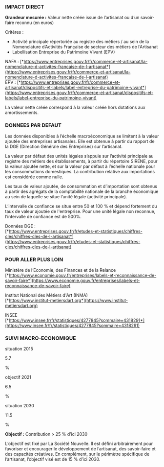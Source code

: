 ### IMPACT DIRECT

**Grandeur mesurée :** Valeur nette créée issue de l’artisanat ou d’un savoir-faire reconnu (en euros)

Critères :  
* Activité principale répertoriée au registre des métiers / au sein de la Nomenclature d’Activités Française de secteur des métiers de l’Artisanat  
* Labellisation Entreprise du Patrimoine Vivant (EPV)

NAFA : [*https://www.entreprises.gouv.fr/fr/commerce-et-artisanat/la-nomenclature-d-activites-francaise-de-l-artisanat*](https://www.entreprises.gouv.fr/fr/commerce-et-artisanat/la-nomenclature-d-activites-francaise-de-l-artisanat)  
EPV : [*https://www.entreprises.gouv.fr/fr/commerce-et-artisanat/dispositifs-et-labels/label-entreprise-du-patrimoine-vivant*](https://www.entreprises.gouv.fr/fr/commerce-et-artisanat/dispositifs-et-labels/label-entreprise-du-patrimoine-vivant)

La valeur nette créée correspond à la valeur créée hors dotations aux amortissements.

### DONNEES PAR DEFAUT

Les données disponibles à l’échelle macroéconomique se limitent à la valeur ajoutée des entreprises artisanales. Elle est obtenue à partir du rapport de la DGE (Direction Générale des Entreprises) sur l’artisanat.

La valeur par défaut des unités légales s’appuie sur l’activité principale au registre des métiers des établissements, à partir du répertoire SIRENE, pour la valeur ajoutée nette, et sur la valeur par défaut à l’échelle nationale pour les consommations domestiques. La contribution relative aux importations est considérée comme nulle.

Les taux de valeur ajoutée, de consommation et d’importation sont obtenus à partir des agrégats de la comptabilité nationale de la branche économique au sein de laquelle se situe l’unité légale (activité principale).

L’intervalle de confiance se situe entre 50 et 100 % et dépend fortement du taux de valeur ajoutée de l'entreprise. Pour une unité légale non reconnue, l’intervalle de confiance est de 500%.

Données DGE :  
[*https://www.entreprises.gouv.fr/fr/etudes-et-statistiques/chiffres-cles/chiffres-cles-de-l-artisanat*](https://www.entreprises.gouv.fr/fr/etudes-et-statistiques/chiffres-cles/chiffres-cles-de-l-artisanat)

### POUR ALLER PLUS LOIN

Ministère de l’Economie, des Finances et de la Relance  
[*https://www.economie.gouv.fr/entreprises/labels-et-reconnaissance-de-savoir-faire*](https://www.economie.gouv.fr/entreprises/labels-et-reconnaissance-de-savoir-faire)

Institut National des Métiers d'Art (INMA)  
[*https://www.institut-metiersdart.org*](https://www.institut-metiersdart.org)

INSEE  
[*https://www.insee.fr/fr/statistiques/4277845?sommaire=4318291*](https://www.insee.fr/fr/statistiques/4277845?sommaire=4318291)

### SUIVI MACRO-ECONOMIQUE

<div class="references-blocks">
    <div id="block-1">
    <p id="titre-block">situation 2015</p>
    <p id="value-block">5.7</p>
    <p id="unit-block">%</p>
    </div>
    <div id="block-2">
    <p id="titre-block">objectif 2021</p>
    <p id="value-block">6.5</p>
    <p id="unit-block">%</p>
    </div>
    <div id="block-3">
    <p id="titre-block">situation 2030</p>
    <p id="value-block">11.5</p>
    <p id="unit-block">%</p>
    </div>
</div>

**Objectif :** Contribution > 25 % d’ici 2030

L’objectif est fixé par La Société Nouvelle. Il est défini arbitrairement pour favoriser et encourager le développement de l’artisanat, des savoir-faire et des capacités créatives. En complément, sur le périmètre spécifique de l’artisanat, l’objectif visé est de 15 % d’ici 2030.
